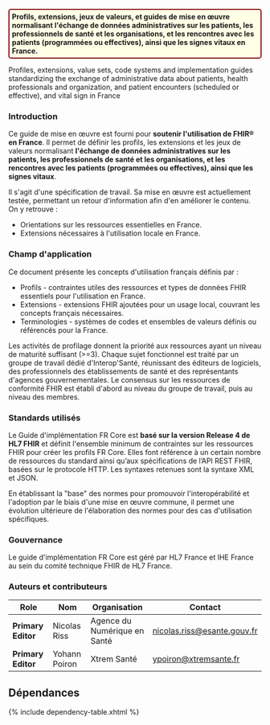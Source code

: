 <p style="padding: 5px; border-radius: 5px; border: 2px solid maroon; background: #ffffe6;">
<b>
Profils, extensions, jeux de valeurs, et guides de mise en œuvre normalisant l'échange de données administratives sur les patients, les professionnels de santé et les organisations, et les rencontres avec les patients (programmées ou effectives), ainsi que les signes vitaux en France.
</b><br>

Profiles, extensions, value sets, code systems and implementation guides standardizing the exchange of administrative data about patients, health professionals and organization, and patient encounters (scheduled or effective), and vital sign in France

</p>

### Introduction

Ce guide de mise en œuvre est fourni pour **soutenir l'utilisation de FHIR® en France**. Il permet de définir les profils, les extensions et les jeux de valeurs normalisant **l'échange de données administratives sur les patients, les professionnels de santé et les organisations, et les rencontres avec les patients (programmées ou effectives), ainsi que les signes vitaux**.

Il s'agit d'une spécification de travail. Sa mise en œuvre est actuellement testée, permettant un retour d'information afin d'en améliorer le contenu. On y retrouve :

* Orientations sur les ressources essentielles en France.
* Extensions nécessaires à l'utilisation locale en France.

### Champ d'application

Ce document présente les concepts d'utilisation français définis par :

* Profils - contraintes utiles des ressources et types de données FHIR essentiels pour l'utilisation en France.
* Extensions - extensions FHIR ajoutées pour un usage local, couvrant les concepts français nécessaires.
* Terminologies - systèmes de codes et ensembles de valeurs définis ou référencés pour la France. 

Les activités de profilage donnent la priorité aux ressources ayant un niveau de maturité suffisant (>=3). Chaque sujet fonctionnel est traité par un groupe de travail dédié d'Interop'Santé, réunissant des éditeurs de logiciels, des professionnels des établissements de santé et des représentants d'agences gouvernementales. Le consensus sur les ressources de conformité FHIR est établi d'abord au niveau du groupe de travail, puis au niveau des membres.

### Standards utilisés

Le Guide d'implémentation FR Core est **basé sur la version Release 4 de HL7 FHIR** et définit l'ensemble minimum de contraintes sur les ressources FHIR pour créer les profils FR Core. Elles font référence à un certain nombre de ressources du standard ainsi qu’aux spécifications de l’API REST FHIR, basées sur le protocole HTTP. Les syntaxes retenues sont la syntaxe XML et JSON.

En établissant la "base" des normes pour promouvoir l'interopérabilité et l'adoption par le biais d'une mise en œuvre commune, il permet une évolution ultérieure de l'élaboration des normes pour des cas d'utilisation spécifiques.

### Gouvernance

Le guide d'implémentation FR Core est géré par HL7 France et IHE France au sein du comité technique FHIR de HL7 France.
### Auteurs et contributeurs

| Role  | Nom           | Organisation | Contact                     |
| --- |---------------|--------------|-----------------------------|
| **Primary Editor** | Nicolas Riss  | Agence du Numérique en Santé  | nicolas.riss@esante.gouv.fr |
| **Primary Editor** | Yohann Poiron | Xtrem Santé  | ypoiron@xtremsante.fr       |


## Dépendances

{% include dependency-table.xhtml %}